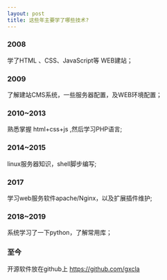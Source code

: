 ```yaml
---
layout: post
title: 这些年主要学了哪些技术?
---
```


### 2008

学了HTML 、CSS、JavaScript等 WEB建站；

### 2009

了解建站CMS系统，一些服务器配置，及WEB环境配置；

### 2010~2013

熟悉掌握 html+css+js ,然后学习PHP语言;

### 2014~2015

linux服务器知识，shell脚步编写;

### 2017

学习web服务软件apache/Nginx，以及扩展插件维护;

### 2018~2019

系统学习了一下python，了解常用库；

### 至今

开源软件放在github上 <https://github.com/gxcla>
